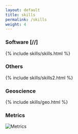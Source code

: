 ```yaml
---
layout: default
title: skills
permalink: /skills
weight: 4
---
```


<h3 class="text-center"><i class="fas fa-code"></i> Software <a href="https://github.com/mheriyanto#-github-stats">[<i class="fab fa-github"></i></a>/<a href="https://www.linkedin.com/in/mheriyanto/details/skills"><i class="fab fa-linkedin"></i></a>/<a href="https://www.hackerrank.com/mheriyanto"><i class="fab fa-hackerrank"></i>]</a></h3>
{% include skills/skills.html %}

<h3 class="text-center"><i class="fas fa-server"></i> Others</h3>
{% include skills/skills2.html %}

<h3 class="text-center"><i class="fas fa-globe"></i> Geoscience</h3>
{% include skills/geo.html %}

<h3 class="text-center"><i class="fab fa-github"></i> Metrics</h3>

![Metrics](https://metrics.lecoq.io/mheriyanto?template=classic&languages=1&isocalendar=1&stargazers=1&habits=1&followup=1&projects=1&achievements=1&sponsorships=1&repositories=1&notable=1&base=header%2C%20activity%2C%20community%2C%20repositories%2C%20metadata&base.indepth=false&base.hireable=false&base.skip=false&repositories.batch=100&repositories.forks=false&repositories.affiliations=owner&isocalendar=false&isocalendar.duration=full-year&languages=false&languages.limit=8&languages.threshold=0%25&languages.other=false&languages.colors=github&languages.sections=most-used&languages.indepth=false&languages.analysis.timeout=15&languages.analysis.timeout.repositories=7.5&languages.categories=markup%2C%20programming&languages.recent.categories=markup%2C%20programming&languages.recent.load=300&languages.recent.days=14&stargazers=false&stargazers.days=14&stargazers.charts=true&stargazers.charts.type=classic&stargazers.worldmap=false&stargazers.worldmap.sample=0&habits=false&habits.from=200&habits.days=14&habits.facts=true&habits.charts=false&habits.charts.type=classic&habits.trim=false&habits.languages.limit=8&habits.languages.threshold=0%25&followup=false&followup.sections=repositories&followup.indepth=false&followup.archived=true&sponsorships=false&sponsorships.sections=sponsorships&sponsorships.size=24&repositories=false&repositories.pinned=0&repositories.starred=0&repositories.random=0&repositories.order=featured%2C%20pinned%2C%20starred%2C%20random&achievements=false&achievements.threshold=C&achievements.secrets=true&achievements.display=detailed&achievements.limit=0&notable=false&notable.from=organization&notable.repositories=false&notable.indepth=false&notable.types=commit&notable.self=false&projects=false&projects.limit=4&projects.descriptions=false&config.timezone=Asia%2FJakarta)
